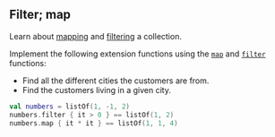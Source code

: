 ## Filter; map

Learn about [mapping](https://kotlinlang.org/docs/reference/collection-transformations.html#mapping) and 
[filtering](https://kotlinlang.org/docs/reference/collection-filtering.html#filtering-by-predicate) a collection.

Implement the following extension functions
using the
[`map`](https://kotlinlang.org/api/latest/jvm/stdlib/kotlin.collections/kotlin.-iterable/map.html) and
[`filter`](https://kotlinlang.org/api/latest/jvm/stdlib/kotlin.collections/kotlin.-iterable/filter.html) 
functions:
- Find all the different cities the customers are from.
- Find the customers living in a given city.

```kotlin
val numbers = listOf(1, -1, 2)
numbers.filter { it > 0 } == listOf(1, 2)
numbers.map { it * it } == listOf(1, 1, 4)
```
